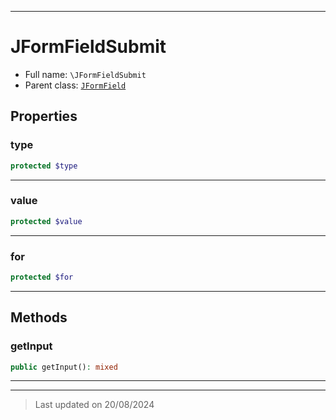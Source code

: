 ***

# JFormFieldSubmit





* Full name: `\JFormFieldSubmit`
* Parent class: [`JFormField`](./JFormField.md)



## Properties


### type



```php
protected $type
```






***

### value



```php
protected $value
```






***

### for



```php
protected $for
```






***

## Methods


### getInput



```php
public getInput(): mixed
```












***


***
> Last updated on 20/08/2024
